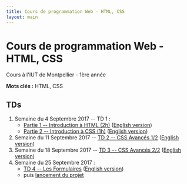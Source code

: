 ```yaml
---
title: Cours de programmation Web - HTML, CSS
layout: main
---
```


# Cours de programmation Web - HTML, CSS
Cours à l'IUT de Montpellier - 1ère année

**Mots clés :** HTML, CSS

## TDs

1. Semaine du 4 Septembre 2017 -- TD 1 :
   * [Partie 1 -- Introduction à HTML (2h)](tutorials/tutorial1_1.html)
     ([English version](tutorials/tutorial1_1-en.html))
   * [Partie 2 -- Introduction à CSS (1h)](tutorials/tutorial1_2.html)
     ([English version](tutorials/tutorial1_2-en.html))
1. Semaine du 11 Septembre 2017 -- [TD 2 -- CSS Avancés 1/2](tutorials/tutorial2.html)
   ([English version](tutorials/tutorial2-en.html))
1. Semaine du 18 Septembre 2017 -- [TD 3 -- CSS Avancés 2/2](tutorials/tutorial3.html)
	 ([English version](tutorials/tutorial3-en.html))
1. Semaine du 25 Septembre 2017 :
   * [TD 4 -- Les Formulaires](tutorials/tutorial4.html)
	 ([English version](tutorials/tutorial4-en.html))
   * puis [lancement du projet](projet.html)
<!-- 1. Semaine du 02 Octobre 2017-- [Projet](projet.html) -->
<!-- 1. Semaine du 09 Octobre 2017 -- -->
<!--    * Entamer [TD 5 -- Responsive Design](tutorials/tutorial5.html) (~2h) -->
<!--    ([English version](tutorials/tutorial5-en.html))  -->
<!--    * puis projet (1h) -->
<!-- 1. Semaine du 16 Octobre 2017 -- -->
<!--    * Finir le [TD 5 -- Responsive Design](tutorials/tutorial5.html) (max 2h) -->
<!--    ([English version](tutorials/tutorial5-en.html))  -->
<!--    * puis projet (1h) -->
<!-- 1. Semaine du 06 Novembre 2017 -- projet (3h) -->
<!-- 1. Semaine du 13 Novembre 2017 -- projet (3h) -->
<!-- 1. Semaine du 08 Janvier 2018 -- Soutenances de projet -->

<!-- ## Compléments optionels -->

<!-- 1. [Complément du TD5](assets/tut5-complement.html) -->

<!-- ## Instructions du projet -->

<!-- [Instructions du projet](projet.html) -->

<!-- ## Joomla -->

<!-- Semaine du 18 janvier -- [TD sur l'installation et la prise en main de Joomla](assets/TDJoomla.pdf) -->


